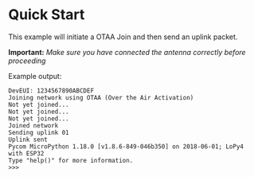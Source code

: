 # Quick Start

This example will initiate a OTAA Join and then send an uplink packet.

**Important:** _Make sure you have connected the antenna correctly before proceeding_

Example output:

```
DevEUI: 1234567890ABCDEF
Joining network using OTAA (Over the Air Activation)
Not yet joined...
Not yet joined...
Not yet joined...
Joined network
Sending uplink 01
Uplink sent
Pycom MicroPython 1.18.0 [v1.8.6-849-046b350] on 2018-06-01; LoPy4 with ESP32
Type "help()" for more information.
>>>
```
